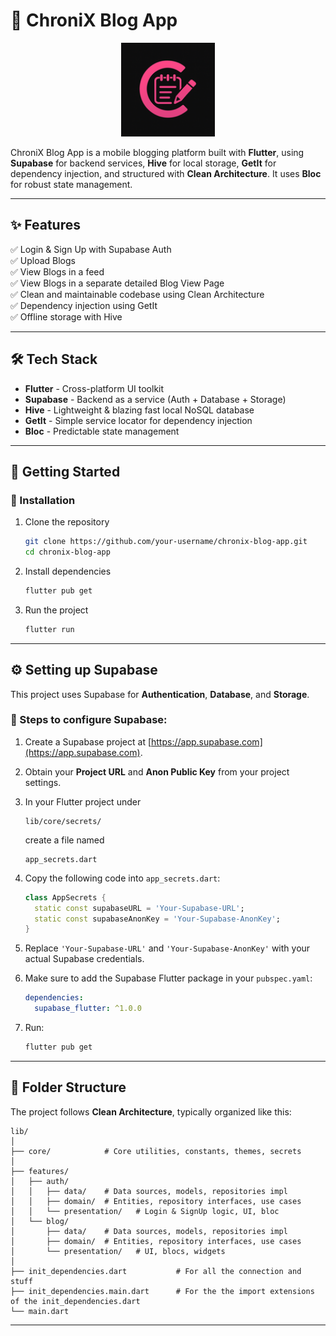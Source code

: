 
# 🚀 ChroniX Blog App

<p align="center">
  <img src="assets/logo.png" alt="ChroniX Blog App Logo" width="150"/>
</p>

ChroniX Blog App is a mobile blogging platform built with **Flutter**, using **Supabase** for backend services, **Hive** for local storage, **GetIt** for dependency injection, and structured with **Clean Architecture**. It uses **Bloc** for robust state management.

---

## ✨ Features

✅ Login & Sign Up with Supabase Auth  
✅ Upload Blogs  
✅ View Blogs in a feed  
✅ View Blogs in a separate detailed Blog View Page  
✅ Clean and maintainable codebase using Clean Architecture  
✅ Dependency injection using GetIt  
✅ Offline storage with Hive  

---

## 🛠 Tech Stack

- **Flutter** - Cross-platform UI toolkit  
- **Supabase** - Backend as a service (Auth + Database + Storage)  
- **Hive** - Lightweight & blazing fast local NoSQL database  
- **GetIt** - Simple service locator for dependency injection  
- **Bloc** - Predictable state management  

---

## 🚀 Getting Started

### 🔧 Installation

1. Clone the repository
   ```bash
   git clone https://github.com/your-username/chronix-blog-app.git
   cd chronix-blog-app
   ```

2. Install dependencies
   ```bash
   flutter pub get
   ```

3. Run the project
   ```bash
   flutter run
   ```

---

## ⚙️ Setting up Supabase

This project uses Supabase for **Authentication**, **Database**, and **Storage**.  

### 📌 Steps to configure Supabase:

1. Create a Supabase project at [https://app.supabase.com](https://app.supabase.com).

2. Obtain your **Project URL** and **Anon Public Key** from your project settings.

3. In your Flutter project under  
   ```
   lib/core/secrets/
   ```
   create a file named  
   ```
   app_secrets.dart
   ```

4. Copy the following code into `app_secrets.dart`:

   ```dart
   class AppSecrets {
     static const supabaseURL = 'Your-Supabase-URL';
     static const supabaseAnonKey = 'Your-Supabase-AnonKey';
   }
   ```

5. Replace `'Your-Supabase-URL'` and `'Your-Supabase-AnonKey'` with your actual Supabase credentials.

6. Make sure to add the Supabase Flutter package in your `pubspec.yaml`:

   ```yaml
   dependencies:
     supabase_flutter: ^1.0.0
   ```

7. Run:

   ```bash
   flutter pub get
   ```

---

## 📂 Folder Structure

The project follows **Clean Architecture**, typically organized like this:

```
lib/
│
├── core/            # Core utilities, constants, themes, secrets
│
├── features/        
│   ├── auth/    
│   │   ├── data/    # Data sources, models, repositories impl
│   │   ├── domain/  # Entities, repository interfaces, use cases
│   │   └── presentation/   # Login & SignUp logic, UI, bloc
│   └── blog/        
│       ├── data/    # Data sources, models, repositories impl
│       ├── domain/  # Entities, repository interfaces, use cases
│       └── presentation/   # UI, blocs, widgets
│
├── init_dependencies.dart           # For all the connection and stuff
├── init_dependencies.main.dart      # For the the import extensions of the init_dependencies.dart
└── main.dart
```

---


